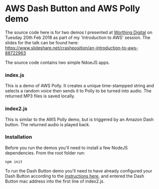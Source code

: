 # AWS Dash Button and AWS Polly demo

The source code here is for two demos I presented at [Worthing Digital](http://worthingdigital.com/2018/worthing-digital-talks-february-2018/) on Tuesday 20th Feb 2018 as part of my 'Introduction to AWS' session. The slides for the talk can be found here:
https://www.slideshare.net/crashposition/an-introduction-to-aws-88722963

The source code contains two simple NdoeJS apps.

### index.js
This is a demo of AWS Polly. It creates a unique time-stampped string and selects a random voice then sends it to Polly to be turned into audio. The returned MP3 files is saved locally.

### index2.js
This is similar to the AWS Polly demo, but is triggered by an Amazon Dash button. The returned audio is played back.


### Installation
Before you run the demos you'll need to install a few  NodeJS dependencies. From the root folder run:

```npm init```

To run the Dash Button demo you'll need to have already configured your Dash Button according to the [instructions here](https://github.com/hortinstein/node-dash-button), and entered the Dash Button mac address into the first line of index2.js.
